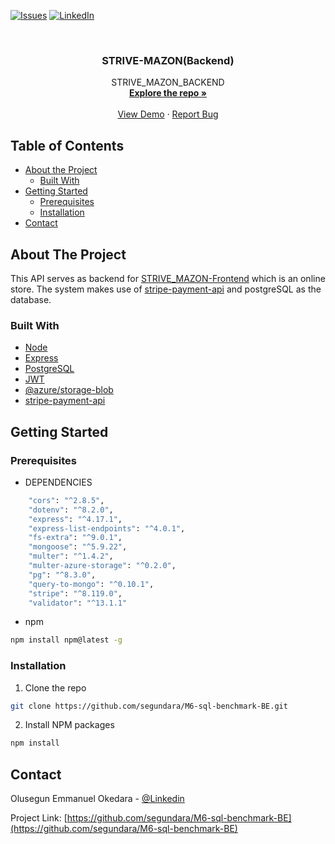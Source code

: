 <!--
*** Thanks for checking out this README Template. If you have a suggestion that would
*** make this better, please fork the repo and create a pull request or simply open
*** an issue with the tag "enhancement".
*** Thanks again! Now go create something AMAZING! :D
***
***
***
*** To avoid retyping too much info. Do a search and replace for the following:
*** github_username, repo_name
-->



[![Issues][issues-shield]][issues-url]
[![LinkedIn][linkedin-shield]][linkedin-url]



<!-- PROJECT LOGO -->
<br />
<p align="center">

  <h3 align="center">STRIVE-MAZON(Backend)</h3>

  <p align="center">
    STRIVE_MAZON_BACKEND
    <br />
    <a href="https://github.com/segundara/M6-sql-benchmark-BE"><strong>Explore the repo »</strong></a>
    <br />
    <br />
    <a href="https://strive-mazon-fe.herokuapp.com/">View Demo</a>
    ·
    <a href="https://github.com/segundara/M6-sql-benchmark-BE/issues">Report Bug</a>
  </p>
</p>



<!-- TABLE OF CONTENTS -->
## Table of Contents

* [About the Project](#about-the-project)
  * [Built With](#built-with)
* [Getting Started](#getting-started)
  * [Prerequisites](#prerequisites)
  * [Installation](#installation)
* [Contact](#contact)



<!-- ABOUT THE PROJECT -->
## About The Project

This API serves as backend for [STRIVE_MAZON-Frontend](https://github.com/segundara/M6-sql-Benchmark-FE) which is an online store.
The system makes use of [stripe-payment-api](https://stripe.com/en-fi) and postgreSQL as the database.



### Built With

* [Node](https://nodejs.org/en/)
* [Express](https://expressjs.com/)
* [PostgreSQL](https://www.postgresql.org/)
* [JWT](https://jwt.io/)
* [@azure/storage-blob](https://azure.microsoft.com/en-us/services/storage/blobs/)
* [stripe-payment-api](https://stripe.com/en-fi)



<!-- GETTING STARTED -->
## Getting Started

### Prerequisites

* DEPENDENCIES
```sh
    "cors": "^2.8.5",
    "dotenv": "^8.2.0",
    "express": "^4.17.1",
    "express-list-endpoints": "^4.0.1",
    "fs-extra": "^9.0.1",
    "mongoose": "^5.9.22",
    "multer": "^1.4.2",
    "multer-azure-storage": "^0.2.0",
    "pg": "^8.3.0",
    "query-to-mongo": "^0.10.1",
    "stripe": "^8.119.0",
    "validator": "^13.1.1"
```

* npm
```sh
npm install npm@latest -g
```

### Installation

1. Clone the repo
```sh
git clone https://github.com/segundara/M6-sql-benchmark-BE.git
```
2. Install NPM packages
```sh
npm install
```


<!-- CONTACT -->
## Contact

Olusegun Emmanuel Okedara - [@Linkedin](https://www.linkedin.com/in/olusegunemmanuelokedara/)

Project Link: [https://github.com/segundara/M6-sql-benchmark-BE](https://github.com/segundara/M6-sql-benchmark-BE)





<!-- MARKDOWN LINKS & IMAGES -->
<!-- https://www.markdownguide.org/basic-syntax/#reference-style-links -->
[issues-shield]: https://img.shields.io/github/issues/segundara/M6-sql-benchmark-BE.svg?style=flat-square
[issues-url]: https://github.com/segundara/M6-sql-benchmark-BE/issues
[linkedin-shield]: https://img.shields.io/badge/-LinkedIn-black.svg?style=flat-square&logo=linkedin&colorB=555
[linkedin-url]: https://www.linkedin.com/in/olusegunemmanuelokedara/
